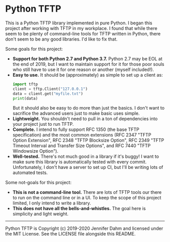 # Python TFTP

This is a Python TFTP library implemented in pure Python. I began this
project after working with TFTP in my workplace. I found that while there
seem to be plenty of command-line tools for TFTP written in Python, there
don't seem to be any good libraries. I'd like to fix that.

Some goals for this project:

* **Support for both Python 2.7 and Python 3.7.** Python 2.7 may be EOL at the
    end of 2019, but I want to maintain support for it for those poor souls
    who still have to use it for one reason or another (myself included!).
* **Easy to use.** It should be (approximately) as simple to set up a client as:
    ```python
    import tftp
    client = tftp.Client("127.0.0.1")
    data = client.get("myfile.txt")
    print(data)
    ```
    But it should also be easy to do more than just the basics. I don't want
    to sacrifice the advanced users just to make basic uses simple.
* **Lightweight.** You shouldn't need to pull in a ton of dependencies into
    your project just to run TFTP.
* **Complete.** I intend to fully support RFC 1350 (the base TFTP specification)
    and the most common extensions (RFC 2347 "TFTP Option Extension", RFC 2348
    "TFTP Blocksize Option", RFC 2349 "TFTP Timeout Interval and Transfer Size
    Options", and RFC 7440 "TFTP Windowsize Option").
* **Well-tested.** There's not much good in a library if it's buggy! I want to
    make sure this library is automatically tested with every commit.
    Unfortunately, I don't have a server to set up CI, but I'll be writing
    lots of automated tests.

Some not-goals for this project:
* **This is not a command-line tool.** There are lots of TFTP tools our there
    to run on the command line or in a UI. To keep the scope of this project
    limited, I only intend to write a library.
* **This does not have all the bells-and-whistles.** The goal here is
    simplicity and light weight.

----

Python TFTP is Copyright (c) 2019-2020 Jennifer Dahm and licensed under the MIT
License. See the LICENSE file alongside this README.